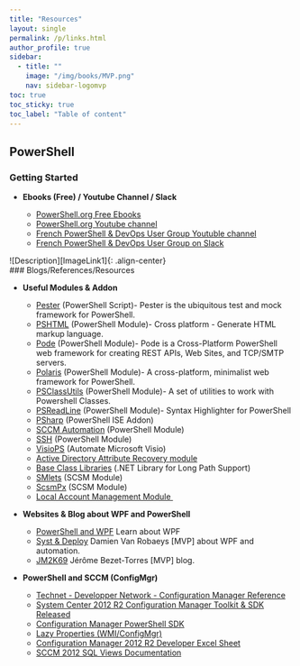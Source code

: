 ```yaml
---
title: "Resources"
layout: single
permalink: /p/links.html
author_profile: true
sidebar:
  - title: ""
    image: "/img/books/MVP.png"
    nav: sidebar-logomvp
toc: true
toc_sticky: true
toc_label: "Table of content"
---
```

[ImageLink1]: /img/logo/frpsug.png


## PowerShell

### Getting Started
<ul>
<ul>
</ul>
</ul>
<ul><ul><ul>
</ul>
</ul>
<li><b>Ebooks (Free) / Youtube Channel / Slack</b></li>
<ul>
<li><a href="http://powershell.org/wp/ebooks/" target="_blank">PowerShell.org Free Ebooks</a></li>
<li><a href="https://www.youtube.com/powershellorg" target="_blank">PowerShell.org Youtube channel</a></li>
<li><a href="https://www.youtube.com/frenchpowershellusergroup" target="_blank">French PowerShell & DevOps User Group Youtuble channel</a></li>
<li><a href="https://frpsug.com/slack/" target="_blank">French PowerShell & DevOps User Group on Slack</a></li>
</ul>
</ul>
![Description][ImageLink1]{: .align-center}
<br />
### Blogs/References/Resources
<ul>
<li><strong>Useful Modules &amp; Addon</strong></li>
<ul>
<li><a href="https://github.com/pester/Pester" target="_blank">Pester</a>&nbsp;(PowerShell Script)- Pester is the ubiquitous test and mock framework for PowerShell.</li>
<li><a href="https://github.com/Stephanevg/PSHTML" target="_blank">PSHTML</a>&nbsp;(PowerShell Module)- Cross platform - Generate HTML markup language.</li>
<li><a href="https://github.com/Badgerati/Pode" target="_blank">Pode</a>&nbsp;(PowerShell Module)- Pode is a Cross-Platform PowerShell web framework for creating REST APIs, Web Sites, and TCP/SMTP servers.</li>
<li><a href="https://github.com/PowerShell/Polaris" target="_blank">Polaris</a>&nbsp;(PowerShell Module)- A cross-platform, minimalist web framework for PowerShell.</li>
<li><a href="https://github.com/Stephanevg/PSClassUtils" target="_blank">PSClassUtils</a>&nbsp;(PowerShell Module)- A set of utilities to work with Powershell Classes.</li>
<li><a href="https://github.com/lzybkr/PSReadLine" target="_blank">PSReadLine</a>&nbsp;(PowerShell Module)- Syntax Highlighter for PowerShell</li>
<li><a href="https://github.com/dfinke/PSharp" target="_blank">PSharp</a> (PowerShell ISE Addon)</li>
<li><a href="https://github.com/andrebocchini/sccm-powershell-automation-module" target="_blank">SCCM Automation</a> (PowerShell Module)</li>
<li><a href="https://github.com/darkoperator/Posh-SSH" target="_blank">SSH</a> (PowerShell Module)</li>
<li><a href="https://visioautomation.codeplex.com/" target="_blank">VisioPS</a> (Automate Microsoft Visio)</li>
<li><a href="http://blogs.technet.com/b/ashleymcglone/archive/2014/04/24/oh-snap-active-directory-attribute-recovery-with-powershell.aspx" target="_blank">Active Directory Attribute Recovery module</a>&nbsp;</li>
<li><a href="http://bcl.codeplex.com/wikipage?title=Long%20Path" target="_blank">Base Class Libraries</a> (.NET Library for Long Path Support)</li>
<li><a href="http://smlets.codeplex.com/" target="_blank">SMlets</a> (SCSM Module)</li>
<li><a href="https://github.com/KirkMunro/ScsmPx/releases" target="_blank">ScsmPx</a> (SCSM Module)</li>
<li><a href="https://gallery.technet.microsoft.com/scriptcenter/Local-Account-Management-a777191b" target="_blank">Local Account Management Module&nbsp;</a></li>
</ul>
</ul>
<ul>

<li><strong>Websites & Blog about WPF and PowerShell</strong></li>
<ul>
<li><a href="http://www.powershell-wpf.com/" target="_blank">PowerShell and WPF</a> Learn about WPF</li>
<li><a href="http://www.systanddeploy.com/" target="_blank">Syst & Deploy</a> Damien Van Robaeys [MVP] about WPF and automation.</li>
<li><a href="http://JM2K69.github.io/" target="_blank">JM2K69</a> Jérôme Bezet-Torres [MVP] blog.</li>

</ul>
</ul>
<ul>
<li><b>PowerShell and SCCM (ConfigMgr)</b></li>
<ul>
<li><a href="http://msdn.microsoft.com/en-us/library/hh948405.aspx" target="_blank">Technet - Developper Network - Configuration Manager Reference</a></li>
<li><a href="http://blogs.technet.com/b/configmgr_geek_speak/archive/2013/12/07/system-center-2012-r2-configuration-manager-toolkit-released.aspx" target="_blank">System Center 2012 R2 Configuration Manager Toolkit &amp; SDK Released</a></li>
<li><a href="http://cm12sdk.net/?page_id=10" target="_blank">Configuration Manager PowerShell SDK</a></li>
<li><a href="http://trevorsullivan.net/2010/09/28/powershell-configmgr-wmi-provider-feat-lazy-properties/" target="_blank">Lazy Properties (WMI/ConfigMgr)</a></li>
<li><a href="http://cm12sdk.net/?p=2326" target="_blank">Configuration Manager 2012 R2 Developer Excel Sheet</a></li>
<li><a href="http://eskonr.com/2013/04/download-sccm-2012-sql-views-documentation/" target="_blank">SCCM 2012 SQL Views Documentation</a></li>
</ul>
</ul>

